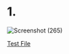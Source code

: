 # 1.
![Screenshot (265)](https://user-images.githubusercontent.com/97714738/153322364-2a6e8a58-e327-499e-8b38-6764e2802e6f.png)

[Test File](https://github.com/aconsiglio03/markdown-parse/blob/main/test-file2.md)
